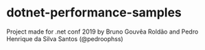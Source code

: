# dotnet-performance-samples
Project made for .net conf 2019 by Bruno Gouvêa Roldão and Pedro Henrique da Silva Santos (@pedroophss)
